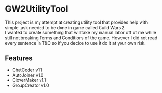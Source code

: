 # GW2UtilityTool
This project is my attempt at creating utility tool that provides help with simple task needed to be done in game called Guild Wars 2.  
I wanted to create something that will take my manual labor off of me while still not breaking Terms and Conditions of the game. However I did not read every sentence in T&C so if you decide to use it do it at your own risk.

## Features
- ChatCoder v1.1
- AutoJoiner v1.0
- CloverMaker v1.1
- GroupCreator v1.0
